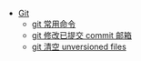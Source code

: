 * [Git](zh-cn/tool/dev/git/README.md)
  * [git 常用命令](zh-cn/tool/dev/git/git_common.md)
  * [git 修改已提交 commit 邮箱](zh-cn/tool/dev/git/git_commit_rebase_email.md)
  * [git 清空 unversioned files](zh-cn/tool/dev/git/git_clean.md)